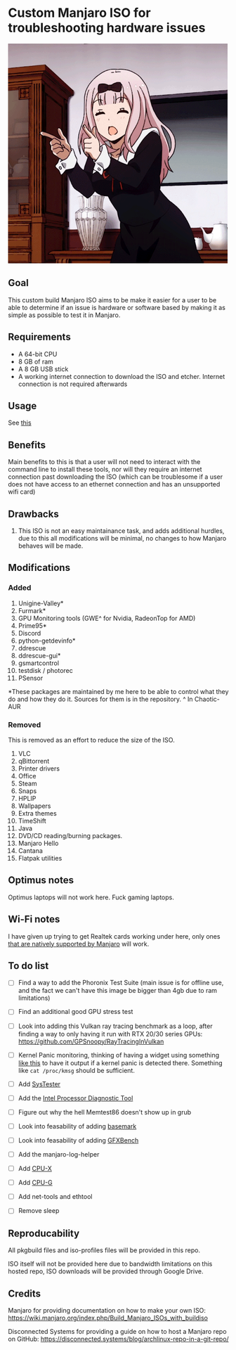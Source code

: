 # Custom Manjaro ISO for troubleshooting hardware issues

![](importantdance.gif)

## Goal

This custom build Manjaro ISO aims to be make it easier for a user to be able to determine if an issue is hardware or software based by making it as simple as possible to test it in Manjaro.

## Requirements

* A 64-bit CPU
* 8 GB of ram
* A 8 GB USB stick
* A working internet connection to download the ISO and etcher. Internet connection is not required afterwards

## Usage

See [this](https://github.com/Evernow/evernowmanjaro/wiki)

## Benefits

Main benefits to this is that a user will not need to interact with the command line to install these tools, nor will they require an internet connection past downloading the ISO (which can be troublesome if a user does not have access to an ethernet connection and has an unsupported wifi card) 

## Drawbacks

1. This ISO is not an easy maintainance task, and adds additional hurdles, due to this all modifications will be minimal, no changes to how Manjaro behaves will be made.


## Modifications

### Added

1. Unigine-Valley*
2. Furmark*
3. GPU Monitoring tools (GWE^ for Nvidia, RadeonTop for AMD)
4. Prime95*
5. Discord
6. python-getdevinfo*
7. ddrescue
8. ddrescue-gui*
9. gsmartcontrol
10. testdisk / photorec
11. PSensor

*These packages are maintained by me here to be able to control what they do and how they do it. Sources for them is in the repository.
^ In Chaotic-AUR


### Removed
This is removed as an effort to reduce the size of the ISO.

1. VLC
2. qBittorrent
3. Printer drivers
4. Office
5. Steam
6. Snaps
7. HPLIP
8. Wallpapers
9. Extra themes
10. TimeShift
11. Java
12. DVD/CD reading/burning packages.
13. Manjaro Hello
14. Cantana
15. Flatpak utilities

## Optimus notes

Optimus laptops will not work here. Fuck gaming laptops.

## Wi-Fi notes


I have given up trying to get Realtek cards working under here, only ones [that are natively supported by Manjaro](https://wireless.wiki.kernel.org/en/users/drivers) will work.


## To do list

- [ ] Find a way to add the Phoronix Test Suite (main issue is for offline use, and the fact we can't have this image be bigger than 4gb due to ram limitations)
- [ ] Find an additional good GPU stress test 
- [ ] Look into adding this Vulkan ray tracing benchmark as a loop, after finding a way to only having it run with RTX 20/30 series GPUs: https://github.com/GPSnoopy/RayTracingInVulkan 
- [ ] Kernel Panic monitoring, thinking of having a widget using something [like this](https://apps.kde.org/knotes/) to have it output if a kernel panic is detected there. Something like `cat /proc/kmsg` should be sufficient. 
- [ ] Add [SysTester](https://aur.archlinux.org/packages/Systester/)
- [ ] Add the [Intel Processor Diagnostic Tool](https://wiki.archlinux.org/index.php/Stress_testing#Intel_Processor_Diagnostic_Tool)
- [ ] Figure out why the hell Memtest86 doesn't show up in grub
- [ ] Look into feasability of adding [basemark](https://aur.archlinux.org/packages/basemark/)
- [ ] Look into feasability of adding [GFXBench](https://aur.archlinux.org/packages/gfxbench/)
- [ ] Add the manjaro-log-helper
- [ ] Add [CPU-X](https://github.com/X0rg/CPU-X)
- [ ] Add [CPU-G](https://github.com/atareao/cpu-g)
- [ ] Add net-tools and ethtool
- [ ] Remove sleep


## Reproducability

All pkgbuild files and iso-profiles files will be provided in this repo. 

ISO itself will not be provided here due to bandwidth limitations on this hosted repo, ISO downloads will be provided through Google Drive.

## Credits

Manjaro for providing documentation on how to make your own ISO: https://wiki.manjaro.org/index.php/Build_Manjaro_ISOs_with_buildiso

Disconnected Systems for providing a guide on how to host a Manjaro repo on GitHub: https://disconnected.systems/blog/archlinux-repo-in-a-git-repo/

